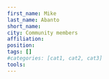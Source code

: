 ```yaml
---
first_name: Mike
last_name: Abanto
short_name: 
city: Community members
affiliation: 
position: 
tags: []
#categories: [cat1, cat2, cat3]
tools:
---
```

